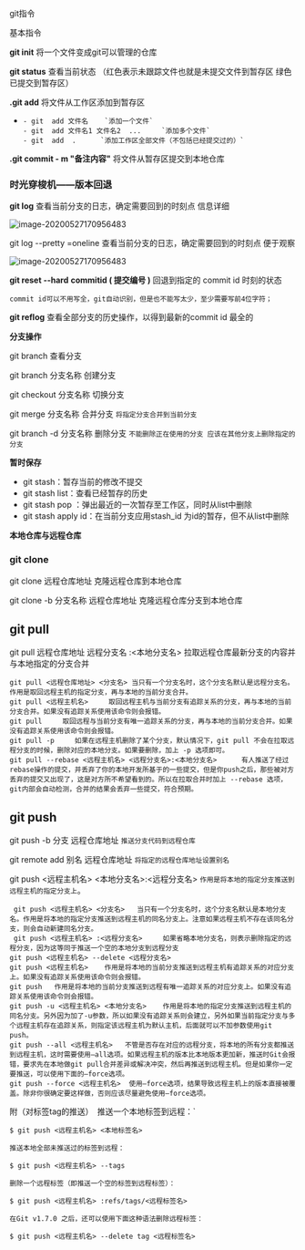 git指令

基本指令

**git  init**  将一个文件变成git可以管理的仓库

**git status**    查看当前状态  （红色表示未跟踪文件也就是未提交文件到暂存区   绿色已提交到暂存区）

**.git add**   将文件从工作区添加到暂存区

- ```
  - git  add 文件名    `添加一个文件`
  - git  add 文件名1 文件名2  ...     `添加多个文件`
  - git  add  .      `添加工作区全部文件（不包括已经提交过的）`
  ```

**.git commit  - m   "备注内容"**    将文件从暂存区提交到本地仓库

###  时光穿梭机——版本回退 

**git log**     查看当前分支的日志，确定需要回到的时刻点 信息详细  

<img src="./img/gitlog.png" alt="image-20200527170956483" style="zoom:100%;" />

git log  --pretty =oneline     查看当前分支的日志，确定需要回到的时刻点   便于观察

<img src="./img/gitoneline.png" alt="image-20200527170956483" style="zoom:100%;" />

**git reset  --hard**   **commitid  ( 提交编号 )**      回退到指定的 commit id 时刻的状态

```
commit id可以不用写全，git自动识别，但是也不能写太少，至少需要写前4位字符；
```

**git reflog**   查看全部分支的历史操作，以得到最新的commit id    最全的

**分支操作**

git branch   查看分支

git  branch   分支名称       创建分支  

git  checkout  分支名称       切换分支  

git  merge   分支名称         合并分支   `将指定分支合并到当前分支`

git  branch  -d   分支名称     删除分支    `不能删除正在使用的分支 应该在其他分支上删除指定的分支`

**暂时保存**

- git stash：暂存当前的修改不提交
- git stash list：查看已经暂存的历史
- git stash pop ：弹出最近的一次暂存至工作区，同时从list中删除
- git stash apply id：在当前分支应用stash_id 为id的暂存，但不从list中删除

**本地仓库与远程仓库**

### **git clone**

git  clone   远程仓库地址    克隆远程仓库到本地仓库

git  clone   -b  分支名称   远程仓库地址    克隆远程仓库分支到本地仓库

## git pull

git pull   远程仓库地址  远程分支名 :<本地分支名>           拉取远程仓库最新分支的内容并与本地指定的分支合并

```
git pull <远程仓库地址> <分支名> 当只有一个分支名时，这个分支名默认是远程分支名。作用是取回远程主机的指定分支，再与本地的当前分支合并。
git pull <远程主机名>     取回远程主机与当前分支有追踪关系的分支，再与本地的当前分支合并。如果没有追踪关系使用该命令则会报错。
git pull     取回远程与当前分支有唯一追踪关系的分支，再与本地的当前分支合并。如果没有追踪关系使用该命令则会报错。
git pull -p     如果在远程主机删除了某个分支，默认情况下，git pull 不会在拉取远程分支的时候，删除对应的本地分支。如果要删除，加上 -p 选项即可。
git pull --rebase <远程主机名> <远程分支名>:<本地分支名>      有人推送了经过rebase操作的提交，并丢弃了你的本地开发所基于的一些提交，但是你push之后，那些被对方丢弃的提交又出现了，这是对方所不希望看到的。所以在拉取合并时加上 --rebase 选项，git内部会自动检测，合并的结果会丢弃一些提交，符合预期。
```



## git push 

git push  -b  分支  远程仓库地址           `推送分支代码到远程仓库`

git remote add 别名     远程仓库地址   `将指定的远程仓库地址设置别名`

git push <远程主机名> <本地分支名>:<远程分支名>  `作用是将本地的指定分支推送到远程主机的指定分支上`。

```
 git push <远程主机名> <分支名>   当只有一个分支名时，这个分支名默认是本地分支名。作用是将本地的指定分支推送到远程主机的同名分支上。注意如果远程主机不存在该同名分支，则会自动新建同名分支。
 git push <远程主机名> :<远程分支名>     如果省略本地分支名，则表示删除指定的远程分支，因为这等同于推送一个空的本地分支到远程分支
git push <远程主机名> --delete <远程分支名>
git push <远程主机名>    作用是将本地的当前分支推送到远程主机有追踪关系的对应分支上。如果没有追踪关系使用该命令则会报错。
git push   作用是将本地的当前分支推送到远程有唯一追踪关系的对应分支上。如果没有追踪关系使用该命令则会报错。 
git push -u <远程主机名> <本地分支名>    作用是将本地的指定分支推送到远程主机的同名分支。另外因为加了-u参数，所以如果没有追踪关系则会建立，另外如果当前指定分支与多个远程主机存在追踪关系，则指定该远程主机为默认主机，后面就可以不加参数使用git push。
git push --all <远程主机名>   不管是否存在对应的远程分支，将本地的所有分支都推送到远程主机，这时需要使用–all选项。如果远程主机的版本比本地版本更加新，推送时Git会报错，要求先在本地做git pull合并差异或解决冲突，然后再推送到远程主机。但是如果你一定要推送，可以使用下面的–force选项。
git push --force <远程主机名>  使用–force选项，结果导致远程主机上的版本直接被覆盖。除非你很确定要这样做，否则应该尽量避免使用–force选项。
```





 附（对标签tag的推送）`
`推送一个本地标签到远程：`

`$ git push <远程主机名> <本地标签名>`

`推送本地全部未推送过的标签到远程：`

`$ git push <远程主机名> --tags`

`删除一个远程标签（即推送一个空的标签到远程标签）：`

`$ git push <远程主机名> :refs/tags/<远程标签名>`

`在Git v1.7.0 之后，还可以使用下面这种语法删除远程标签：`

`$ git push <远程主机名> --delete tag <远程标签名>`

